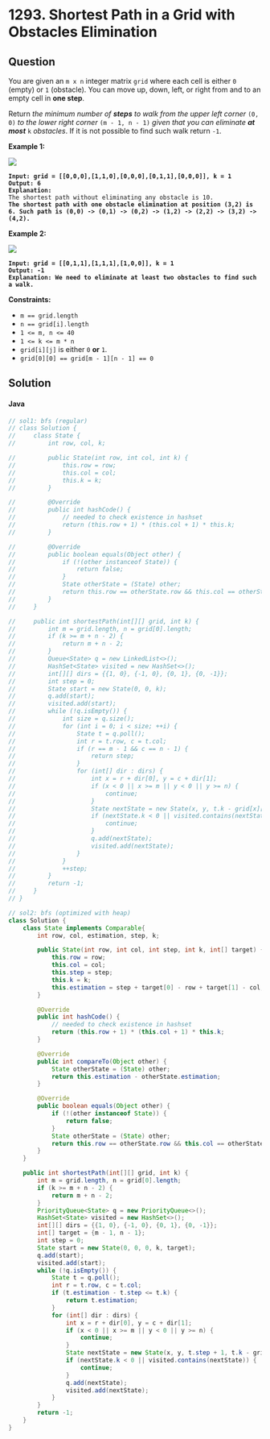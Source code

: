 # 1293. Shortest Path in a Grid with Obstacles Elimination

## Question

You are given an `m x n` integer matrix `grid` where each cell is either `0` (empty) or `1` (obstacle). You can move up, down, left, or right from and to an empty cell in **one step**.

Return _the minimum number of **steps** to walk from the upper left corner_ `(0, 0)` _to the lower right corner_ `(m - 1, n - 1)` _given that you can eliminate **at most**_ `k` _obstacles_. If it is not possible to find such walk return `-1`.

&#x20;

**Example 1:**

![](https://assets.leetcode.com/uploads/2021/09/30/short1-grid.jpg)

<pre><code><strong>Input: grid = [[0,0,0],[1,1,0],[0,0,0],[0,1,1],[0,0,0]], k = 1
</strong><strong>Output: 6
</strong><strong>Explanation: 
</strong>The shortest path without eliminating any obstacle is 10.
<strong>The shortest path with one obstacle elimination at position (3,2) is 6. Such path is (0,0) -> (0,1) -> (0,2) -> (1,2) -> (2,2) -> (3,2) -> (4,2).
</strong></code></pre>

**Example 2:**

![](https://assets.leetcode.com/uploads/2021/09/30/short2-grid.jpg)

<pre><code><strong>Input: grid = [[0,1,1],[1,1,1],[1,0,0]], k = 1
</strong><strong>Output: -1
</strong><strong>Explanation: We need to eliminate at least two obstacles to find such a walk.
</strong></code></pre>

&#x20;

**Constraints:**

* `m == grid.length`
* `n == grid[i].length`
* `1 <= m, n <= 40`
* `1 <= k <= m * n`
* `grid[i][j]` is either `0` **or** `1`.
* `grid[0][0] == grid[m - 1][n - 1] == 0`

## Solution

#### Java

```java
// sol1: bfs (regular)
// class Solution {
//     class State {
//         int row, col, k;

//         public State(int row, int col, int k) {
//             this.row = row;
//             this.col = col;
//             this.k = k;
//         }

//         @Override
//         public int hashCode() {
//             // needed to check existence in hashset
//             return (this.row + 1) * (this.col + 1) * this.k;
//         }

//         @Override
//         public boolean equals(Object other) {
//             if (!(other instanceof State)) {
//                 return false;
//             }
//             State otherState = (State) other;
//             return this.row == otherState.row && this.col == otherState.col && this.k == otherState.k;
//         }
//     }

//     public int shortestPath(int[][] grid, int k) {
//         int m = grid.length, n = grid[0].length;
//         if (k >= m + n - 2) {
//             return m + n - 2;
//         }
//         Queue<State> q = new LinkedList<>();
//         HashSet<State> visited = new HashSet<>();
//         int[][] dirs = {{1, 0}, {-1, 0}, {0, 1}, {0, -1}};
//         int step = 0;
//         State start = new State(0, 0, k);
//         q.add(start);
//         visited.add(start);
//         while (!q.isEmpty()) {
//             int size = q.size();
//             for (int i = 0; i < size; ++i) {
//                 State t = q.poll();
//                 int r = t.row, c = t.col;
//                 if (r == m - 1 && c == n - 1) {
//                     return step;
//                 }
//                 for (int[] dir : dirs) {
//                     int x = r + dir[0], y = c + dir[1];
//                     if (x < 0 || x >= m || y < 0 || y >= n) {
//                         continue;
//                     }
//                     State nextState = new State(x, y, t.k - grid[x][y]);
//                     if (nextState.k < 0 || visited.contains(nextState)) {
//                         continue;
//                     }
//                     q.add(nextState);
//                     visited.add(nextState);
//                 }
//             }
//             ++step;
//         }
//         return -1;
//     }
// }

// sol2: bfs (optimized with heap)
class Solution {
    class State implements Comparable{
        int row, col, estimation, step, k;

        public State(int row, int col, int step, int k, int[] target) {
            this.row = row;
            this.col = col;
            this.step = step;
            this.k = k;
            this.estimation = step + target[0] - row + target[1] - col; // estimation = previous_step + remaining_manhatten_distance
        }

        @Override
        public int hashCode() {
            // needed to check existence in hashset
            return (this.row + 1) * (this.col + 1) * this.k;
        }

        @Override
        public int compareTo(Object other) {
            State otherState = (State) other;
            return this.estimation - otherState.estimation;
        }

        @Override
        public boolean equals(Object other) {
            if (!(other instanceof State)) {
                return false;
            }
            State otherState = (State) other;
            return this.row == otherState.row && this.col == otherState.col && this.k == otherState.k;
        }
    }

    public int shortestPath(int[][] grid, int k) {
        int m = grid.length, n = grid[0].length;
        if (k >= m + n - 2) {
            return m + n - 2;
        }
        PriorityQueue<State> q = new PriorityQueue<>();
        HashSet<State> visited = new HashSet<>();
        int[][] dirs = {{1, 0}, {-1, 0}, {0, 1}, {0, -1}};
        int[] target = {m - 1, n - 1};
        int step = 0;
        State start = new State(0, 0, 0, k, target);
        q.add(start);
        visited.add(start);
        while (!q.isEmpty()) {
            State t = q.poll();
            int r = t.row, c = t.col;
            if (t.estimation - t.step <= t.k) {
                return t.estimation;
            }
            for (int[] dir : dirs) {
                int x = r + dir[0], y = c + dir[1];
                if (x < 0 || x >= m || y < 0 || y >= n) {
                    continue;
                }
                State nextState = new State(x, y, t.step + 1, t.k - grid[x][y], target);
                if (nextState.k < 0 || visited.contains(nextState)) {
                    continue;
                }
                q.add(nextState);
                visited.add(nextState);
            }
        }
        return -1;
    }
}
```
